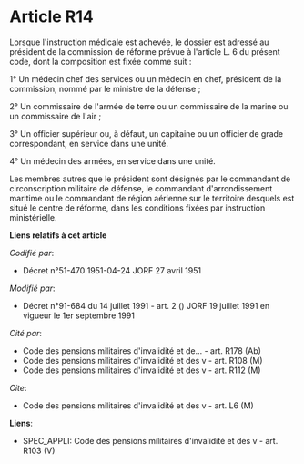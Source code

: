 # Article R14

Lorsque l'instruction médicale est achevée, le dossier est adressé au président de la commission de réforme prévue à
l'article L. 6 du présent code, dont la composition est fixée comme suit :

1° Un médecin chef des services ou un médecin en chef, président de la commission, nommé par le ministre de la défense ;

2° Un commissaire de l'armée de terre ou un commissaire de la marine ou un commissaire de l'air ;

3° Un officier supérieur ou, à défaut, un capitaine ou un officier de grade correspondant, en service dans une unité.

4° Un médecin des armées, en service dans une unité.

Les membres autres que le président sont désignés par le commandant de circonscription militaire de défense, le commandant
d'arrondissement maritime ou le commandant de région aérienne sur le territoire desquels est situé le centre de réforme, dans
les conditions fixées par instruction ministérielle.

**Liens relatifs à cet article**

_Codifié par_:

  - Décret n°51-470 1951-04-24 JORF 27 avril 1951

_Modifié par_:

  - Décret n°91-684 du 14 juillet 1991 - art. 2 () JORF 19 juillet 1991 en vigueur le 1er septembre 1991

_Cité par_:

  - Code des pensions militaires d'invalidité et de... - art. R178 (Ab)
  - Code des pensions militaires d'invalidité et des v - art. R108 (M)
  - Code des pensions militaires d'invalidité et des v - art. R112 (M)

_Cite_:

  - Code des pensions militaires d'invalidité et des v - art. L6 (M)

**Liens**:

  - SPEC_APPLI: Code des pensions militaires d'invalidité et des v - art. R103 (V)
